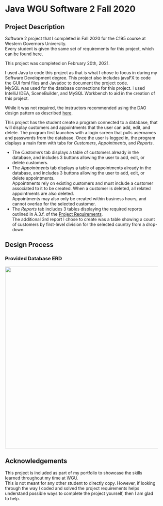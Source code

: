 # Java WGU Software 2 Fall 2020

## Project Description
Software 2 project that I completed in Fall 2020 for the C195 course at Western Governors University.  
Every student is given the same set of requirements for this project, which can be found [here](../main/ProjectRequirements.md).

This project was completed on February 20th, 2021.

I used Java to code this project as that is what I chose to focus in during my Software Development degree. This project also includes javaFX to code the GUI fxml files and Javadoc to document the project code.  
MySQL was used for the database connections for this project.
I used IntelliJ IDEA, SceneBuilder, and MySQL Workbench to aid in the creation of this project.

While it was not required, the instructors recommended using the DAO design pattern as described [here](https://www.tutorialspoint.com/design_pattern/data_access_object_pattern.htm).

This project has the student create a program connected to a database, that will display customers and appointments that the user can add, edit, and delete. The program first launches with a login screen that pulls usernames and passwords from the database. Once the user is logged in, the program displays a main form with tabs for *Customers*, *Appointments*, and *Reports*.
- The *Customers* tab displays a table of customers already in the database, and includes 3 buttons allowing the user to add, edit, or delete customers.
- The *Appointments* tab displays a table of appointments already in the database, and includes 3 buttons allowing the user to add, edit, or delete appointments.  
Appointments rely on existing customers and must include a customer associated to it to be created. When a customer is deleted, all related appointments are also deleted.  
Appointments may also only be created within business hours, and cannot overlap for the selected customer.
- The *Reports* tab includes 3 tables displaying the required reports outlined in A.3.f. of the [Project Requirements](../main/ProjectRequirements.md).  
The additional 3rd report I chose to create was a table showing a count of customers by first-level division for the selected country from a drop-down.

## Design Process
### Provided Database ERD
<img src="https://user-images.githubusercontent.com/101907789/165870610-600bf5c3-9e13-453d-869e-212556e51850.png" width="600"></img>

## Acknowledgements
This project is included as part of my portfolio to showcase the skills learned throughout my time at WGU.  
This is not meant for any other student to directly copy. However, if looking through the way I coded and solved the project requirements helps understand possible ways to complete the project yourself, then I am glad to help.
